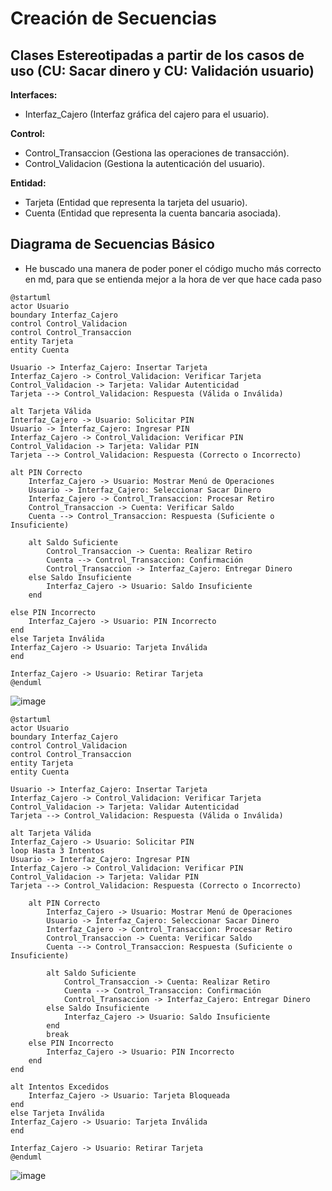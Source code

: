 # Creación de Secuencias
## Clases Estereotipadas a partir de los casos de uso (CU: Sacar dinero y CU: Validación usuario)
**Interfaces:**

- Interfaz_Cajero (Interfaz gráfica del cajero para el usuario).

**Control:**

- Control_Transaccion (Gestiona las operaciones de transacción).
- Control_Validacion (Gestiona la autenticación del usuario).

**Entidad:**

- Tarjeta (Entidad que representa la tarjeta del usuario).
- Cuenta (Entidad que representa la cuenta bancaria asociada).

## Diagrama de Secuencias Básico
- He buscado una manera de poder poner el código mucho más correcto en md, para que se entienda mejor a la hora de ver que hace cada paso
```plantuml
@startuml
actor Usuario
boundary Interfaz_Cajero
control Control_Validacion
control Control_Transaccion
entity Tarjeta
entity Cuenta

Usuario -> Interfaz_Cajero: Insertar Tarjeta
Interfaz_Cajero -> Control_Validacion: Verificar Tarjeta
Control_Validacion -> Tarjeta: Validar Autenticidad
Tarjeta --> Control_Validacion: Respuesta (Válida o Inválida)

alt Tarjeta Válida
Interfaz_Cajero -> Usuario: Solicitar PIN
Usuario -> Interfaz_Cajero: Ingresar PIN
Interfaz_Cajero -> Control_Validacion: Verificar PIN
Control_Validacion -> Tarjeta: Validar PIN
Tarjeta --> Control_Validacion: Respuesta (Correcto o Incorrecto)

alt PIN Correcto  
    Interfaz_Cajero -> Usuario: Mostrar Menú de Operaciones  
    Usuario -> Interfaz_Cajero: Seleccionar Sacar Dinero  
    Interfaz_Cajero -> Control_Transaccion: Procesar Retiro  
    Control_Transaccion -> Cuenta: Verificar Saldo  
    Cuenta --> Control_Transaccion: Respuesta (Suficiente o Insuficiente)  
    
    alt Saldo Suficiente  
        Control_Transaccion -> Cuenta: Realizar Retiro  
        Cuenta --> Control_Transaccion: Confirmación  
        Control_Transaccion -> Interfaz_Cajero: Entregar Dinero  
    else Saldo Insuficiente  
        Interfaz_Cajero -> Usuario: Saldo Insuficiente  
    end  

else PIN Incorrecto  
    Interfaz_Cajero -> Usuario: PIN Incorrecto  
end  
else Tarjeta Inválida
Interfaz_Cajero -> Usuario: Tarjeta Inválida
end

Interfaz_Cajero -> Usuario: Retirar Tarjeta
@enduml
```

![image](https://github.com/user-attachments/assets/67b1ef72-1468-424d-a2bc-f92aea133daa)

```plantuml
@startuml
actor Usuario
boundary Interfaz_Cajero
control Control_Validacion
control Control_Transaccion
entity Tarjeta
entity Cuenta

Usuario -> Interfaz_Cajero: Insertar Tarjeta
Interfaz_Cajero -> Control_Validacion: Verificar Tarjeta
Control_Validacion -> Tarjeta: Validar Autenticidad
Tarjeta --> Control_Validacion: Respuesta (Válida o Inválida)

alt Tarjeta Válida
Interfaz_Cajero -> Usuario: Solicitar PIN
loop Hasta 3 Intentos
Usuario -> Interfaz_Cajero: Ingresar PIN
Interfaz_Cajero -> Control_Validacion: Verificar PIN
Control_Validacion -> Tarjeta: Validar PIN
Tarjeta --> Control_Validacion: Respuesta (Correcto o Incorrecto)

    alt PIN Correcto  
        Interfaz_Cajero -> Usuario: Mostrar Menú de Operaciones  
        Usuario -> Interfaz_Cajero: Seleccionar Sacar Dinero  
        Interfaz_Cajero -> Control_Transaccion: Procesar Retiro  
        Control_Transaccion -> Cuenta: Verificar Saldo  
        Cuenta --> Control_Transaccion: Respuesta (Suficiente o Insuficiente)  
        
        alt Saldo Suficiente  
            Control_Transaccion -> Cuenta: Realizar Retiro  
            Cuenta --> Control_Transaccion: Confirmación  
            Control_Transaccion -> Interfaz_Cajero: Entregar Dinero  
        else Saldo Insuficiente  
            Interfaz_Cajero -> Usuario: Saldo Insuficiente  
        end  
        break  
    else PIN Incorrecto  
        Interfaz_Cajero -> Usuario: PIN Incorrecto  
    end  
end  

alt Intentos Excedidos  
    Interfaz_Cajero -> Usuario: Tarjeta Bloqueada  
end  
else Tarjeta Inválida
Interfaz_Cajero -> Usuario: Tarjeta Inválida
end

Interfaz_Cajero -> Usuario: Retirar Tarjeta
@enduml
```
![image](https://github.com/user-attachments/assets/f2385401-2705-45cc-aeb4-cd48010494b8)
